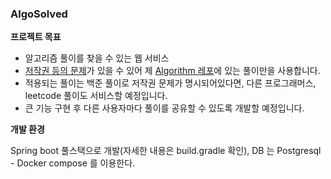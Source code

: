 ### AlgoSolved

**프로젝트 목표**

- 알고리즘 풀이를 찾을 수 있는 웹 서비스
- [저작권 등의 문제](https://help.acmicpc.net/rule)가 있을 수 있어 제 [Algorithm 레포](https://github.com/rha6780/Algorithm)에 있는 풀이만을 사용합니다.
- 적용되는 풀이는 백준 풀이로 저작권 문제가 명시되어있다면, 다른 프로그래머스, leetcode 풀이도 서비스할 예정입니다.
- 큰 기능 구현 후 다른 사용자마다 풀이를 공유할 수 있도록 개발할 예정입니다.

**개발 환경**

Spring boot 풀스택으로 개발(자세한 내용은 build.gradle 확인), DB 는 Postgresql - Docker compose 를 이용한다.

